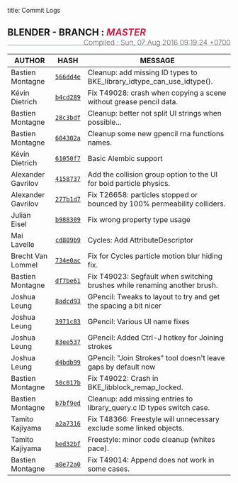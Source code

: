 title: Commit Logs

<h2 style="border-bottom: 3px solid #cfd8dc; padding-bottom:15px;">
  <i class="bf-blender"></i> BLENDER - BRANCH :
  <i style="text-transform:uppercase;color:#c7254e">master</i>
  <span style="font-size:16px;font-weight:200;float:right;"> Compiled :
    <time class="timeago" datetime="Sun, 07 Aug 2016 09:19:24 +0700">Sun, 07 Aug 2016 09:19:24 +0700</time>
  </span>
</h2>

AUTHOR | HASH | MESSAGE
--- | --- | ---
Bastien Montagne | [`566dd4e`](https://developer.blender.org/rB566dd4e) | Cleanup: add missing ID types to BKE_library_idtype_can_use_idtype().
Kévin Dietrich | [`b4cd289`](https://developer.blender.org/rBb4cd289) | Fix T49028: crash when copying a scene without grease pencil data.
Bastien Montagne | [`28c3bdf`](https://developer.blender.org/rB28c3bdf) | Cleanup: better not split UI strings when possible...
Bastien Montagne | [`604302a`](https://developer.blender.org/rB604302a) | Cleanup some new gpencil rna functions names.
Kévin Dietrich | [`61050f7`](https://developer.blender.org/rB61050f7) | Basic Alembic support
Alexander Gavrilov | [`4158737`](https://developer.blender.org/rB4158737) | Add the collision group option to the UI for boid particle physics.
Alexander Gavrilov | [`277b1d7`](https://developer.blender.org/rB277b1d7) | Fix T26658: particles stopped or bounced by 100% permeability colliders.
Julian Eisel | [`b988309`](https://developer.blender.org/rBb988309) | Fix wrong property type usage
Mai Lavelle | [`cd809b9`](https://developer.blender.org/rBcd809b9) | Cycles: Add AttributeDescriptor
Brecht Van Lommel | [`734e0ac`](https://developer.blender.org/rB734e0ac) | Fix for Cycles particle motion blur hiding fix.
Bastien Montagne | [`df7be61`](https://developer.blender.org/rBdf7be61) | Fix T49023: Segfault when switching brushes while renaming another brush.
Joshua Leung | [`8adcd93`](https://developer.blender.org/rB8adcd93) | GPencil: Tweaks to layout to try and get the spacing a bit nicer
Joshua Leung | [`3971c83`](https://developer.blender.org/rB3971c83) | GPencil: Various UI name fixes
Joshua Leung | [`83ee537`](https://developer.blender.org/rB83ee537) | GPencil: Added Ctrl-J hotkey for Joining strokes
Joshua Leung | [`d4bdb99`](https://developer.blender.org/rBd4bdb99) | GPencil: "Join Strokes" tool doesn't leave gaps by default now
Bastien Montagne | [`50c017b`](https://developer.blender.org/rB50c017b) | Fix T49022: Crash in BKE_libblock_remap_locked.
Bastien Montagne | [`b7bf9ed`](https://developer.blender.org/rBb7bf9ed) | Cleanup: add missing entries to library_query.c ID types switch case.
Tamito Kajiyama | [`a2a7316`](https://developer.blender.org/rBa2a7316) | Fix T48366: Freestyle will unnecessary exclude some linked objects.
Tamito Kajiyama | [`bed32bf`](https://developer.blender.org/rBbed32bf) | Freestyle: minor code cleanup (whites pace).
Bastien Montagne | [`a0e72a0`](https://developer.blender.org/rBa0e72a0) | Fix T49014: Append does not work in some cases.